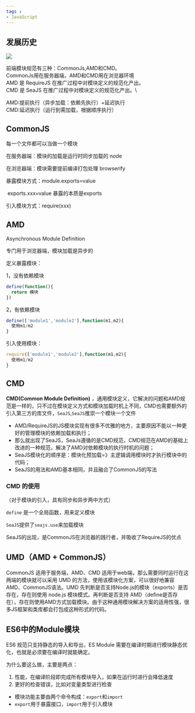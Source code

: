 ```yaml
---
tags : 
- JavaScript
---
```


## 发展历史
![](https://cdn.jsdelivr.net/gh/Silence-dream/bed@master/img/202205182118716.png)

前端模块规范有三种：CommonJs,AMD和CMD。  
CommonJs用在服务器端，AMD和CMD用在浏览器环境  
AMD 是 RequireJS 在推广过程中对模块定义的规范化产出。  
CMD 是 SeaJS 在推广过程中对模块定义的规范化产出。\

AMD:提前执行（异步加载：依赖先执行）+延迟执行  
CMD:延迟执行（运行到需加载，根据顺序执行）

## CommonJS
每一个文件都可以当做一个模块

在服务器端：模块的加载是运行时同步加载的 node

在浏览器端：模块需要提前编译打包处理 browserify

暴露模块方式：module.exports=value

​ exports.xxx=value 暴露的本质是exports

引入模块方式：require(xxx)

## AMD
Asynchronous Module Definition

专门用于浏览器端，模块加载是异步的

定义暴露模块：

1，没有依赖模块

```js
define(function(){
  return 模块
})
```

2，有依赖模块
```js
define(['module1','module2'],function(m1,m2){
  使用m1/m2
}
```
引入使用模块：

```js
require(['module1','module2'],function(m1,m2){
  使用m1/m2
}
```


## CMD
**CMD(Common Module Definition)** ，通用模块定义，它解决的问题和AMD规范是一样的，只不过在模块定义方式和模块加载时机上不同，CMD也需要额外的引入第三方的库文件，`SeaJS`,`SeaJS`推崇一个模块一个文件

-   AMD/RequireJS的JS模块实现有很多不优雅的地方，主要原因不能以一种更好的管理模块的依赖加载和执行；
-   那么就出现了SeaJS，SeaJs遵循的是CMD规范，CMD规范在AMD的基础上改进的一种规范，解决了AMD对依赖模块的执行时机的问题；
-   SeaJS模块化的顺序是：模块化预加载=》主逻辑调用模块时才执行模块中的代码；
-   SeaJS的用法和AMD基本相同，并且融合了CommonJS的写法

  
### CMD 的使用

（对于模块的引入，具有同步和异步两中方式）

`define` 是一个全局函数，用来定义模块

`SeaJS`提供了`seajs.use`来加载模块

SeaJS的出现，是CommonJS在浏览器的践行者，并吸收了RequireJS的优点

## UMD（AMD + CommonJS）
CommonJS 适用于服务端，AMD、CMD 适用于web端，那么需要同时运行在这两端的模块就可以采用 UMD 的方法，使用该模块化方案，可以很好地兼容AMD、CommonJS语法。UMD 先判断是否支持Node.js的模块（exports）是否存在，存在则使用 node.js 模块模式。再判断是否支持 AMD（define是否存在），存在则使用AMD方式加载模块。由于这种通用模块解决方案的适用性强，很多JS框架和类库都会打包成这种形式的代码。

  
## ES6中的Module模块

ES6 规范只支持静态的导入和导出，ES Module 需要在编译时期进行模块静态优化，也就是必须要在编译时就能确定。

为什么要这么做，主要是两点：

1.  性能，在编译阶段即完成所有模块导入，如果在运行时进行会降低速度
2.  更好的检查错误，比如对变量类型进行检查


-   模块功能主要由两个命令构成：`export`和`import`
-   `export`用于暴露接口，`import`用于引入模块